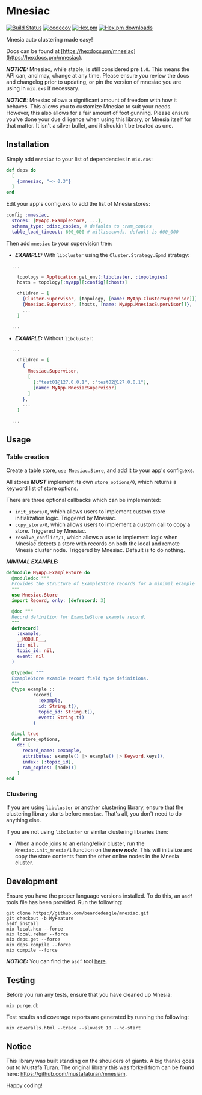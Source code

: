 # Mnesiac

[![Build Status](https://travis-ci.org/beardedeagle/mnesiac.svg?branch=master)](https://travis-ci.org/beardedeagle/mnesiac) [![codecov](https://codecov.io/gh/beardedeagle/mnesiac/branch/master/graph/badge.svg)](https://codecov.io/gh/beardedeagle/mnesiac) [![Hex.pm](http://img.shields.io/hexpm/v/mnesiac.svg?style=flat)](https://hex.pm/packages/mnesiac) [![Hex.pm downloads](https://img.shields.io/hexpm/dt/mnesiac.svg?style=flat)](https://hex.pm/packages/mnesiac)

Mnesia auto clustering made easy!

Docs can be found at [https://hexdocs.pm/mnesiac](https://hexdocs.pm/mnesiac).

**_NOTICE:_** Mnesiac, while stable, is still considered pre `1.0`. This means the API can, and may, change at any time. Please ensure you review the docs and changelog prior to updating, or pin the version of mnesiac you are using in `mix.exs` if necessary.

**_NOTICE:_** Mnesiac allows a significant amount of freedom with how it behaves. This allows you to customize Mnesiac to suit your needs. However, this also allows for a fair amount of foot gunning. Please ensure you've done your due diligence when using this library, or Mnesia itself for that matter. It isn't a silver bullet, and it shouldn't be treated as one.

## Installation

Simply add `mnesiac` to your list of dependencies in `mix.exs`:

```elixir
def deps do
  [
    {:mnesiac, "~> 0.3"}
  ]
end
```

Edit your app's config.exs to add the list of Mnesia stores:

```elixir
config :mnesiac,
  stores: [MyApp.ExampleStore, ...],
  schema_type: :disc_copies, # defaults to :ram_copies
  table_load_timeout: 600_000 # milliseconds, default is 600_000
```

Then add `mnesiac` to your supervision tree:

- **_EXAMPLE:_** With `libcluster` using the `Cluster.Strategy.Epmd` strategy:

```elixir
  ...

    topology = Application.get_env(:libcluster, :topologies)
    hosts = topology[:myapp][:config][:hosts]

    children = [
      {Cluster.Supervisor, [topology, [name: MyApp.ClusterSupervisor]]},
      {Mnesiac.Supervisor, [hosts, [name: MyApp.MnesiacSupervisor]]},
      ...
    ]

  ...
```

- **_EXAMPLE:_** Without `libcluster`:

```elixir
  ...

    children = [
      {
        Mnesiac.Supervisor,
        [
          [:"test01@127.0.0.1", :"test02@127.0.0.1"],
          [name: MyApp.MnesiacSupervisor]
        ]
      },
      ...
    ]

  ...
```

## Usage

### Table creation

Create a table store, `use Mnesiac.Store`, and add it to your app's config.exs.

All stores **_MUST_** implement its own `store_options/0`, which returns a keyword list of store options.

There are three optional callbacks which can be implemented:

- `init_store/0`, which allows users to implement custom store initialization logic. Triggered by Mnesiac.
- `copy_store/0`, which allows users to implement a custom call to copy a store. Triggered by Mnesiac.
- `resolve_conflict/1`, which allows a user to implement logic when Mnesiac detects a store with records on both the local and remote Mnesia cluster node. Triggered by Mnesiac. Default is to do nothing.

**_MINIMAL EXAMPLE:_**

```elixir
defmodule MyApp.ExampleStore do
  @moduledoc """
  Provides the structure of ExampleStore records for a minimal example of Mnesiac.
  """
  use Mnesiac.Store
  import Record, only: [defrecord: 3]

  @doc """
  Record definition for ExampleStore example record.
  """
  defrecord(
    :example,
    __MODULE__,
    id: nil,
    topic_id: nil,
    event: nil
  )

  @typedoc """
  ExampleStore example record field type definitions.
  """
  @type example ::
          record(
            :example,
            id: String.t(),
            topic_id: String.t(),
            event: String.t()
          )

  @impl true
  def store_options,
    do: [
      record_name: :example,
      attributes: example() |> example() |> Keyword.keys(),
      index: [:topic_id],
      ram_copies: [node()]
    ]
end
```

### Clustering

If you are using `libcluster` or another clustering library, ensure that the clustering library starts before `mnesiac`. That's all, you don't need to do anything else.

If you are not using `libcluster` or similar clustering libraries then:

- When a node joins to an erlang/elixir cluster, run the `Mnesiac.init_mnesia/1` function on the **_new node_**. This will initialize and copy the store contents from the other online nodes in the Mnesia cluster.

## Development

Ensure you have the proper language versions installed. To do this, an `asdf` tools file has been provided. Run the following:

```shell
git clone https://github.com/beardedeagle/mnesiac.git
git checkout -b MyFeature
asdf install
mix local.hex --force
mix local.rebar --force
mix deps.get --force
mix deps.compile --force
mix compile --force
```

**_NOTICE:_** You can find the `asdf` tool [here][1].

## Testing

Before you run any tests, ensure that you have cleaned up Mnesia:

```shell
mix purge.db
```

Test results and coverage reports are generated by running the following:

```shell
mix coveralls.html --trace --slowest 10 --no-start
```

## Notice

This library was built standing on the shoulders of giants. A big thanks goes out to Mustafa Turan. The original library this was forked from can be found here: <https://github.com/mustafaturan/mnesiam>.

Happy coding!

[1]: https://github.com/asdf-vm/asdf
